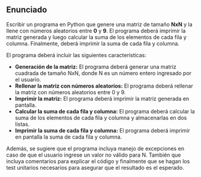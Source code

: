 ## Enunciado

Escribir un programa en Python que genere una matriz de tamaño **NxN** y la llene con números aleatorios entre **0** y **9**. 
El programa deberá imprimir la matriz generada y luego calcular la suma de los elementos de cada fila y columna. 
Finalmente, deberá imprimir la suma de cada fila y columna.

El programa deberá incluir las siguientes características:

- **Generación de la matriz:** El programa deberá generar una matriz cuadrada de tamaño NxN, donde N es un número entero ingresado por el usuario.
- **Rellenar la matriz con números aleatorios:** El programa deberá rellenar la matriz con números aleatorios entre 0 y 9.
- **Imprimir la matriz:** El programa deberá imprimir la matriz generada en pantalla.
- **Calcular la suma de cada fila y columna:** El programa deberá calcular la suma de los elementos de cada fila y columna y almacenarlas en dos listas.
- **Imprimir la suma de cada fila y columna:** El programa deberá imprimir en pantalla la suma de cada fila y columna.

Además, se sugiere que el programa incluya manejo de excepciones en caso de que el usuario ingrese un valor no válido para N. 
También que incluya comentarios para explicar el código y finalmente que se hagan los test unitarios necesarios para asegurar que el resultado es el esperado.

